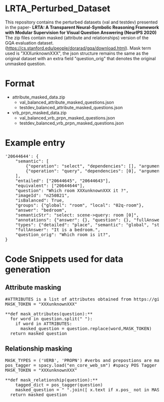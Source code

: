 # LRTA_Perturbed_Dataset
This repository contains the perturbed datasets (val and testdev) presented in the paper- **LRTA: A Transparent Neural-Symbolic Reasoning Framework with Modular Supervision for Visual Question Answering (NeurIPS 2020)**\
The zip files contain masked (attribute and relationships) version of the GQA evaluation dataset. (https://cs.stanford.edu/people/dorarad/gqa/download.html). Mask term used is "XXXunknownXXX", the json structure remains the same as the original dataset with an extra field "question_orig" that denotes the original unmasked question.


# Format
- attribute_masked_data.zip
  - val_balanced_attribute_masked_questions.json
  - testdev_balanced_attribute_masked_questions.json
- vrb_prpn_masked_data.zip
  - val_balanced_vrb_prpn_masked_questions.json
  - testdev_balanced_vrb_prpn_masked_questions.json

# Example entry
<pre>
'20644644': {
    "semantic": [
        {"operation": "select", "dependencies": [], "argument": "scene"},
        {"operation": "query", "dependencies": [0], "argument": "room"},
    ],
    "entailed": ["20644645", "20644643"],
    "equivalent": ["20644644"],
    "question": "Which room XXXunknownXXX it ?",
    "imageId": "n250821",
    "isBalanced": True,
    "groups": {"global": "room", "local": "02q-room"},
    "answer": "bedroom",
    "semanticStr": "select: scene->query: room [0]",
    "annotations": {"answer": {}, "question": {}, "fullAnswer": {}},
    "types": {"detailed": "place", "semantic": "global", "structural": "query"},
    "fullAnswer": "It is a bedroom.",
    "question_orig": "Which room is it?",
}
</pre>

# Code Snippets used for data generation
## Attribute masking
<pre>
#ATTRIBUTES is a list of attributes obtained from https://github.com/wenhuchen/Meta-Module-Network/blob/master/Constants.py
MASK_TOKEN = "XXXunknownXXX"

**def mask_attributes(question):**
  for word in question.split(" "):
    if word in ATTRIBUTES:
      masked_question = question.replace(word,MASK_TOKEN) 
  return masked_question        
</pre>

## Relationship masking
<pre>
MASK_TYPES = ('VERB', 'PROPN') #verbs and prepostions are masked to capture relationships
pos_tagger = spacy.load("en_core_web_sm") #spacy POS Tagger is used
MASK_TOKEN = "XXXunknownXXX"

**def mask_relationship(question):**
    tagged_dict = pos_tagger(question)
    masked_question = " ".join([ x.text if x.pos_ not in MASK_TYPES else MASK_TOKEN for x in tagged_dict])
  return masked_question        
</pre>

